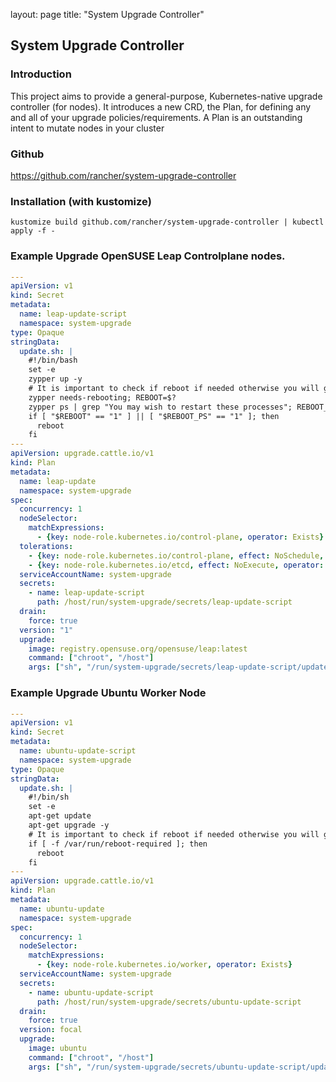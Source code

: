 layout: page
title: "System Upgrade Controller"

## System Upgrade Controller

### Introduction
This project aims to provide a general-purpose, Kubernetes-native upgrade controller (for nodes). It introduces a new CRD, the Plan, for defining any and all of your upgrade policies/requirements. A Plan is an outstanding intent to mutate nodes in your cluster

### Github
https://github.com/rancher/system-upgrade-controller

### Installation (with kustomize)
```
kustomize build github.com/rancher/system-upgrade-controller | kubectl apply -f - 
```

### Example Upgrade OpenSUSE Leap Controlplane nodes.
```yaml
---
apiVersion: v1
kind: Secret
metadata:
  name: leap-update-script
  namespace: system-upgrade
type: Opaque
stringData:
  update.sh: |
    #!/bin/bash
    set -e
    zypper up -y
    # It is important to check if reboot if needed otherwise you will get in a reboot loop.
    zypper needs-rebooting; REBOOT=$?
    zypper ps | grep "You may wish to restart these processes"; REBOOT_PS=$? 
    if [ "$REBOOT" == "1" ] || [ "$REBOOT_PS" == "1" ]; then
      reboot
    fi
---
apiVersion: upgrade.cattle.io/v1
kind: Plan
metadata:
  name: leap-update
  namespace: system-upgrade
spec:
  concurrency: 1
  nodeSelector:
    matchExpressions:
      - {key: node-role.kubernetes.io/control-plane, operator: Exists}
  tolerations:
    - {key: node-role.kubernetes.io/control-plane, effect: NoSchedule, operator: Exists}
    - {key: node-role.kubernetes.io/etcd, effect: NoExecute, operator: Exists}
  serviceAccountName: system-upgrade
  secrets:
    - name: leap-update-script
      path: /host/run/system-upgrade/secrets/leap-update-script
  drain:
    force: true
  version: "1"
  upgrade:
    image: registry.opensuse.org/opensuse/leap:latest
    command: ["chroot", "/host"]
    args: ["sh", "/run/system-upgrade/secrets/leap-update-script/update.sh"]
```

### Example Upgrade Ubuntu Worker Node
```yaml
---
apiVersion: v1
kind: Secret
metadata:
  name: ubuntu-update-script
  namespace: system-upgrade
type: Opaque
stringData:
  update.sh: |
    #!/bin/sh
    set -e
    apt-get update
    apt-get upgrade -y
    # It is important to check if reboot if needed otherwise you will get in a reboot loop.
    if [ -f /var/run/reboot-required ]; then
      reboot
    fi
---
apiVersion: upgrade.cattle.io/v1
kind: Plan
metadata:
  name: ubuntu-update
  namespace: system-upgrade
spec:
  concurrency: 1
  nodeSelector:
    matchExpressions:
      - {key: node-role.kubernetes.io/worker, operator: Exists}
  serviceAccountName: system-upgrade
  secrets:
    - name: ubuntu-update-script
      path: /host/run/system-upgrade/secrets/ubuntu-update-script
  drain:
    force: true
  version: focal
  upgrade:
    image: ubuntu
    command: ["chroot", "/host"]
    args: ["sh", "/run/system-upgrade/secrets/ubuntu-update-script/update.sh"]
```
